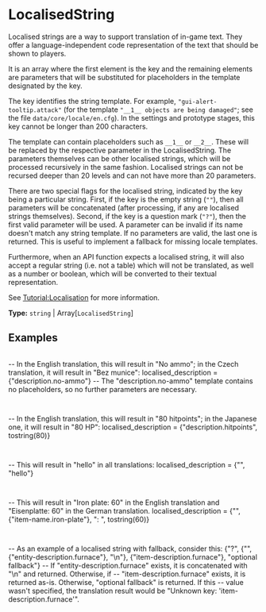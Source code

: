 # LocalisedString

Localised strings are a way to support translation of in-game text. They offer a language-independent code representation of the text that should be shown to players.

It is an array where the first element is the key and the remaining elements are parameters that will be substituted for placeholders in the template designated by the key.

The key identifies the string template. For example, `"gui-alert-tooltip.attack"` (for the template `"__1__ objects are being damaged"`; see the file `data/core/locale/en.cfg`). In the settings and prototype stages, this key cannot be longer than 200 characters.

The template can contain placeholders such as `__1__` or `__2__`. These will be replaced by the respective parameter in the LocalisedString. The parameters themselves can be other localised strings, which will be processed recursively in the same fashion. Localised strings can not be recursed deeper than 20 levels and can not have more than 20 parameters.

There are two special flags for the localised string, indicated by the key being a particular string. First, if the key is the empty string (`""`), then all parameters will be concatenated (after processing, if any are localised strings themselves). Second, if the key is a question mark (`"?"`), then the first valid parameter will be used. A parameter can be invalid if its name doesn't match any string template. If no parameters are valid, the last one is returned. This is useful to implement a fallback for missing locale templates.

Furthermore, when an API function expects a localised string, it will also accept a regular string (i.e. not a table) which will not be translated, as well as a number or boolean, which will be converted to their textual representation.

See [Tutorial:Localisation](https://wiki.factorio.com/Tutorial:Localisation) for more information.

**Type:** `string` | Array[`LocalisedString`]

## Examples

```
```
-- In the English translation, this will result in "No ammo"; in the Czech translation, it will result in "Bez munice":
localised_description = {"description.no-ammo"}
-- The "description.no-ammo" template contains no placeholders, so no further parameters are necessary.
```
```

```
```
-- In the English translation, this will result in "80 hitpoints"; in the Japanese one, it will result in "80 HP":
localised_description = {"description.hitpoints", tostring(80)}
```
```

```
```
-- This will result in "hello" in all translations:
localised_description = {"", "hello"}
```
```

```
```
-- This will result in "Iron plate: 60" in the English translation and "Eisenplatte: 60" in the German translation.
localised_description = {"", {"item-name.iron-plate"}, ": ", tostring(60)}
```
```

```
```
-- As an example of a localised string with fallback, consider this:
{"?", {"", {"entity-description.furnace"}, "\n"}, {"item-description.furnace"}, "optional fallback"}
-- If "entity-description.furnace" exists, it is concatenated with "\n" and returned. Otherwise, if
-- "item-description.furnace" exists, it is returned as-is. Otherwise, "optional fallback" is returned. If this
-- value wasn't specified, the translation result would be "Unknown key: 'item-description.furnace'".
```
```

